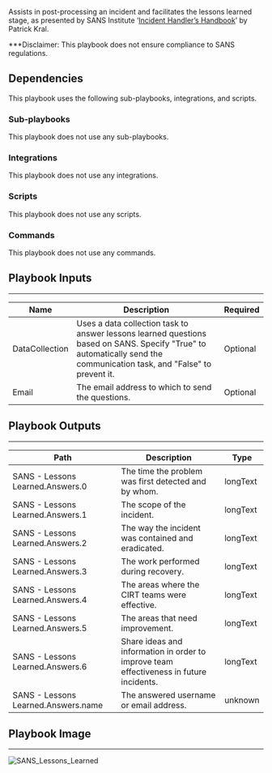 Assists in post-processing an incident and facilitates the lessons learned stage, as presented by SANS Institute ‘[Incident Handler’s Handbook](https://www.sans.org/reading-room/whitepapers/incident/incident-handlers-handbook-33901)’ by Patrick Kral.



***Disclaimer: This playbook does not ensure compliance to SANS regulations.

## Dependencies
This playbook uses the following sub-playbooks, integrations, and scripts.

### Sub-playbooks
This playbook does not use any sub-playbooks.

### Integrations
This playbook does not use any integrations.

### Scripts
This playbook does not use any scripts.

### Commands
This playbook does not use any commands.

## Playbook Inputs
---

| **Name** | **Description** | **Required** |
| --- | --- | --- | 
| DataCollection | Uses a data collection task to answer lessons learned questions based on SANS. Specify "True" to automatically send the communication task, and "False"  to prevent it. | Optional |
| Email | The email address to which to send the questions. | Optional |

## Playbook Outputs
---

| **Path** | **Description** | **Type** |
| --- | --- | --- |
| SANS - Lessons Learned.Answers.0 | The time the problem was first detected and by whom. | longText |
| SANS - Lessons Learned.Answers.1 | The scope of the incident. | longText |
| SANS - Lessons Learned.Answers.2 | The way the incident was contained and eradicated. | longText |
| SANS - Lessons Learned.Answers.3 | The work performed during recovery. | longText |
| SANS - Lessons Learned.Answers.4 | The areas where the CIRT teams were effective. | longText |
| SANS - Lessons Learned.Answers.5 | The areas that need improvement. | longText |
| SANS - Lessons Learned.Answers.6 | Share ideas and information in order to improve team effectiveness in future incidents. | longText |
| SANS - Lessons Learned.Answers.name | The answered username or email address. | unknown |

## Playbook Image
---
![SANS_Lessons_Learned](../../doc_files/SANS_-_Lessons_Learned.png)
